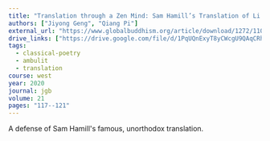 ```yaml
---
title: "Translation through a Zen Mind: Sam Hamill’s Translation of Li Bai’s *Du Zuo Jing Ting Shan*"
authors: ["Jiyong Geng", "Qiang Pi"]
external_url: "https://www.globalbuddhism.org/article/download/1272/1109"
drive_links: ["https://drive.google.com/file/d/1PqUQnExyT8yCWcgU9QAqCRhbozyoq-HP/view?usp=drivesdk"]
tags:
  - classical-poetry
  - ambulit
  - translation
course: west
year: 2020
journal: jgb
volume: 21
pages: "117--121"
---
```


A defense of Sam Hamill's famous, unorthodox translation.
